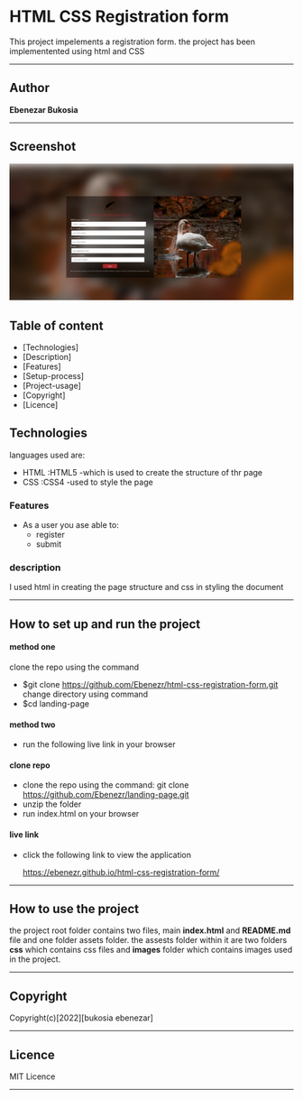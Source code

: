# HTML CSS Registration form

This project impelements a registration form.
the project has been implementented using html and CSS

---

## Author

**Ebenezar Bukosia**

---

## Screenshot

![image](/assets/images/capture.png)

## Table of content

- [Technologies]
- [Description]
- [Features]
- [Setup-process]
- [Project-usage]
- [Copyright]
- [Licence]

## Technologies

languages used are:

- HTML :HTML5 -which is used to create the structure of thr page
- CSS :CSS4 -used to style the page

### Features

- As a user you ase able to:
  - register
  - submit

### description

I used html in creating the page structure and css in styling the document

---

## How to set up and run the project

#### method one

clone the repo using the command

- $git clone https://github.com/Ebenezr/html-css-registration-form.git
  change directory using command
- $cd landing-page

#### method two

- run the following live link in your browser

#### clone repo

- clone the repo using the command: git clone
  https://github.com/Ebenezr/landing-page.git
- unzip the folder
- run index.html on your browser

#### live link

- click the following link to view the application


    https://ebenezr.github.io/html-css-registration-form/

---

## How to use the project

the project root folder contains two files, main **index.html** and **README.md** file and one folder assets folder. the assests folder within it are two folders **css** which contains css files and **images** folder which contains images used in the project.

---

## Copyright

Copyright(c)[2022][bukosia ebenezar]

---

## Licence

MIT Licence

---
